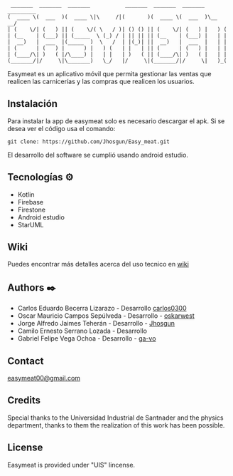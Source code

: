 ```                                                                             
 _______  _______  _______           _______  _______  _______ _________
(  ____ \(  ___  )(  ____ \|\     /|(       )(  ____ \(  ___  )\__   __/
| (    \/| (   ) || (    \/( \   / )| () () || (    \/| (   ) |   ) (   
| (__    | (___) || (_____  \ (_) / | || || || (__    | (___) |   | |   
|  __)   |  ___  |(_____  )  \   /  | |(_)| ||  __)   |  ___  |   | |   
| (      | (   ) |      ) |   ) (   | |   | || (      | (   ) |   | |   
| (____/\| )   ( |/\____) |   | |   | )   ( || (____/\| )   ( |   | |   
(_______/|/     \|\_______)   \_/   |/     \|(_______/|/     \|   )_(                                                                          
```





Easymeat es un aplicativo móvil que permita gestionar las ventas que realicen las carnicerías y las compras que realicen los usuarios.



## Instalación 

Para instalar la app de easymeat solo es necesario descargar el apk.
Si se desea ver el código usa el comando:

```
git clone: https://github.com/Jhosgun/Easy_meat.git
```

El desarrollo del software se cumplió usando android estudio.


## Tecnologías ⚙️

* Kotlin
* Firebase
* Firestone
* Android estudio
* StarUML



## Wiki
Puedes encontrar más detalles acerca del uso tecnico en <a href="https://github.com/Jhosgun/Easy_meat/wiki">wiki</a>

## Authors ✒️
* Carlos Eduardo Becerra Lizarazo - Desarrollo <a href="https://github.com/carlos0300">carlos0300</a>
* Oscar Mauricio Campos Sepúlveda - Desarrollo - <a href="https://github.com/oskarwest">oskarwest</a>
* Jorge Alfredo Jaimes Teherán - Desarrollo - <a href="https://github.com/Jhosgun">Jhosgun</a>
* Camilo Ernesto Serrano Lozada - Desarrollo 
* Gabriel Felipe Vega Ochoa - Desarrollo - <a href="https://github.com/ga-vo">ga-vo</a>

## Contact
easymeat00@gmail.com

## Credits
Special thanks to the Universidad Industrial de Santnader and the physics department, thanks to them the realization of this work has been possible.
## License
 Easymeat is provided under "UIS" lincense.
